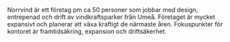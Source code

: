 Norrvind är ett företag pm ca 50 personer som jobbar med design, entrepenad och drift av vindkraftsparker från Umeå. Företaget är mycket expansivt och planerar att växa kraftigt de närmaste åren. Fokuspunkter för kontoret är framtidsäkring, expansion och driftsäkerhet.

